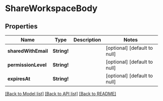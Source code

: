 # ShareWorkspaceBody

## Properties
Name | Type | Description | Notes
------------ | ------------- | ------------- | -------------
**sharedWithEmail** | **String!** |  | [optional] [default to null]
**permissionLevel** | **String!** |  | [optional] [default to null]
**expiresAt** | **String!** |  | [optional] [default to null]

[[Back to Model list]](../README.md#documentation-for-models) [[Back to API list]](../README.md#documentation-for-api-endpoints) [[Back to README]](../README.md)


